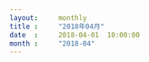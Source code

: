 ```yaml
---  
layout:     monthly
title :     "2018年04月"    
date  :     2018-04-01  10:00:00    
month :     "2018-04"    
---  
```

